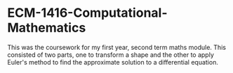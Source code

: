 # ECM-1416-Computational-Mathematics
This was the coursework for my first year, second term maths module. This consisted of two parts, one to transform a shape and the other to apply Euler's method to find the approximate solution to a differential equation.
